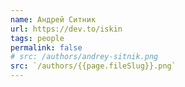 ```yaml
---
name: Андрей Ситник
url: https://dev.to/iskin
tags: people
permalink: false
# src: /authors/andrey-sitnik.png
src: `/authors/{{page.fileSlug}}.png`
---
```

